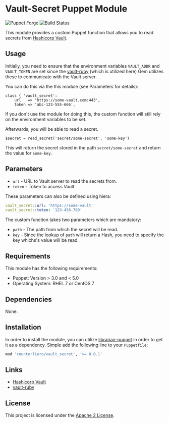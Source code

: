 # Vault-Secret Puppet Module

[![Puppet
Forge](http://img.shields.io/puppetforge/v/counterliero/vault_secret.svg)](https://forge.puppetlabs.com/counterliero/vault_secret)
[![Build Status](https://travis-ci.org/counterliero/puppet-vault-secret.svg?branch=master)](https://travis-ci.org/counterliero/puppet-vault-secret)

This module provides a custom Puppet function that allows you to read secrets from [Hashicorp Vault](https://vaultproject.io).

## Usage

Initially, you need to ensure that the environment variables `VAULT_ADDR` and `VAULT_TOKEN` are set since the [vault-ruby](https://github.com/hashicorp/vault-ruby) (which is utilized here) Gem utilizes these to communicate with the Vault server.

You can do this via the this module (see Parameters for details):

```puppet
class { 'vault_secret':
	url   => 'https://some-vault.com:443',
	token => 'abc-123-555-666',
```

If you don't use the module for doing this, the custom function will still rely on the environment variables to be set.

Afterwards, you will be able to read a secret.

```puppet
$secret = read_secret('secret/some-secret', 'some-key')
```

This will return the secret stored in the path `secret/some-secret` and return the value for `some-key`.

## Parameters

 - `url` - URL to Vault server to read the secrets from.
 - `token` - Token to access Vault.

These parameters can also be defined using hiera:

```yaml
vault_secret::url: 'https://some-vault'
vault_secret::token: '123-456-789'
```

The custom function takes two parameters which are mandatory:

 - `path` - The path from which the secret will be read.
 - `key` - Since the lookup of `path` will return a Hash, you need to specify the key whichs's value will be read.


## Requirements

This module has the following requirements:

 - Puppet: Version > 3.0 and < 5.0
 - Operating System: RHEL 7 or CentOS 7

## Dependencies

None.

## Installation

In order to install the module, you can utilize [librarian-puppet](https://github.com/rodjek/librarian-puppet) in order to get it as a dependency. Simple add the following line to your `Puppetfile`:

```ruby
mod 'counterliero/vault_secret', '>= 0.0.1'
```

## Links

- [Hashicorp Vault](https://www.vaultproject.io)
- [vault-ruby](https://github.com/hashicorp/vault-ruby)

## License

This project is licensed under the [Apache 2 License](https://www.apache.org/licenses/LICENSE-2.0).
